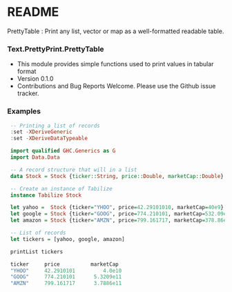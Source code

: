 # README #

PrettyTable : Print any list, vector or map as a well-formatted readable table.

### Text.PrettyPrint.PrettyTable ###

* This module provides simple functions used to print values in tabular format
* Version 0.1.0
* Contributions and Bug Reports Welcome. Please use the Github issue tracker.

### Examples ###

``` haskell
 -- Printing a list of records
 :set -XDeriveGeneric
 :set -XDeriveDataTypeable

 import qualified GHC.Generics as G
 import Data.Data

 -- A record structure that will in a list
 data Stock = Stock {ticker::String, price::Double, marketCap::Double} deriving (Data, G.Generic)

 -- Create an instance of Tabilize
 instance Tabilize Stock

 let yahoo =  Stock {ticker="YHOO", price=42.29101010, marketCap=40e9}
 let google = Stock {ticker="GOOG", price=774.210101, marketCap=532.09e9}
 let amazon = Stock {ticker="AMZN", price=799.161717, marketCap=378.86e9}

 -- List of records
 let tickers = [yahoo, google, amazon]

 printList tickers

 ticker     price          marketCap
 "YHOO"     42.2910101         4.0e10
 "GOOG"     774.210101      5.3209e11
 "AMZN"     799.161717      3.7886e11

```
